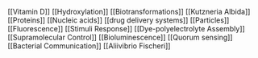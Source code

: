 [[Vitamin D]]
[[Hydroxylation]]
[[Biotransformations]]
[[Kutzneria Albida]]
[[Proteins]]
[[Nucleic acids]]
[[drug delivery systems]]
[[Particles]]
[[Fluorescence]]
[[Stimuli Response]]
[[Dye-polyelectrolyte Assembly]]
[[Supramolecular Control]]
[[Bioluminescence]]
[[Quorum sensing]]
[[Bacterial Communication]]
[[Aliivibrio Fischeri]]
